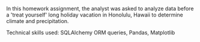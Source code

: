 In this homework assignment, the analyst was asked to analyze data before a 'treat yourself' long holiday vacation in Honolulu, Hawaii to determine climate and precipitation. 

Technical skills used: SQLAlchemy ORM queries, Pandas, Matplotlib
